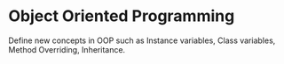 # Object Oriented Programming
Define new concepts in OOP such as Instance variables, Class variables, Method Overriding, Inheritance.
